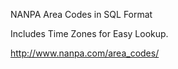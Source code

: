 NANPA Area Codes in SQL Format

Includes Time Zones for Easy Lookup. 

http://www.nanpa.com/area_codes/